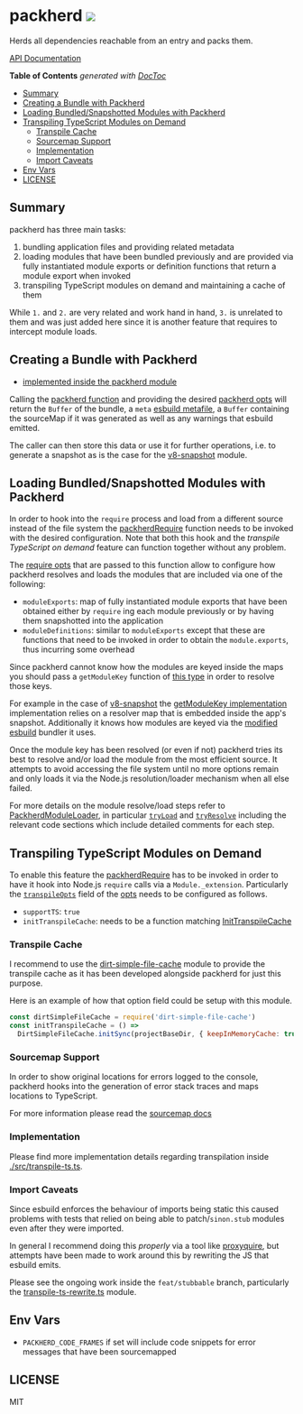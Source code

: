 # packherd [![](https://github.com/thlorenz/packherd/workflows/Node/badge.svg?branch=master)](https://github.com/thlorenz/packherd/actions)

Herds all dependencies reachable from an entry and packs them.

[API Documentation](https://forivall.com/packherd/docs/index.html)

<!-- START doctoc generated TOC please keep comment here to allow auto update -->
<!-- DON'T EDIT THIS SECTION, INSTEAD RE-RUN doctoc TO UPDATE -->
**Table of Contents**  *generated with [DocToc](https://github.com/thlorenz/doctoc)*

- [Summary](#summary)
- [Creating a Bundle with Packherd](#creating-a-bundle-with-packherd)
- [Loading Bundled/Snapshotted Modules with Packherd](#loading-bundledsnapshotted-modules-with-packherd)
- [Transpiling TypeScript Modules on Demand](#transpiling-typescript-modules-on-demand)
  - [Transpile Cache](#transpile-cache)
  - [Sourcemap Support](#sourcemap-support)
  - [Implementation](#implementation)
  - [Import Caveats](#import-caveats)
- [Env Vars](#env-vars)
- [LICENSE](#license)

<!-- END doctoc generated TOC please keep comment here to allow auto update -->

## Summary

packherd has three main tasks:

1. bundling application files and providing related metadata
2. loading modules that have been bundled previously and are provided via fully instantiated
   module exports or definition functions that return a module export when invoked
3. transpiling TypeScript modules on demand and maintaining a cache of them 

While `1.` and `2.` are very related and work hand in hand, `3.` is unrelated to them and was
just added here since it is another feature that requires to intercept module loads.

## Creating a Bundle with Packherd

- [implemented inside the packherd module](https://forivall.com/packherd/docs/modules/packherd.html)

Calling the [packherd function][packherd fn] and providing the desired [packherd opts][packherd
opts] will return the `Buffer` of the bundle,  a `meta` [esbuild metafile][esbuild metafile], a
`Buffer` containing the sourceMap if it was generated as well as any warnings that esbuild
emitted.

The caller can then store this data or use it for further operations, i.e. to generate a
snapshot as is the case for the [v8-snapshot][v8-snapshot] module.

## Loading Bundled/Snapshotted Modules with Packherd

In order to hook into the `require` process and load from a different source instead of the
file system the [packherdRequire][require fn] function needs to be invoked with the desired
configuration. Note that both this hook and the _transpile TypeScript on demand_ feature can
function together without any problem.

The [require opts][require opts] that are passed to this function allow to configure how
packherd resolves and loads the modules that are included via one of the following:

- `moduleExports`: map of fully instantiated module exports that have been obtained either by
`require` ing each module previously or by having them snapshotted into the application
- `moduleDefinitions`: similar to `moduleExports` except that these are functions that need to
be invoked in order to obtain the `module.exports`, thus incurring some overhead

Since packherd cannot know how the modules are keyed inside the maps you should pass a  `getModuleKey`
function of [this type][GetModuleKey] in order to resolve those keys. 

For example in the case of [v8-snapshot][v8-snapshot] the [getModuleKey
implementation][v8-snapshot module key] implementation relies on a resolver map that is
embedded inside the app's snapshot. Additionally it knows how modules are keyed via the
[modified esbuild][cypress esbuild] bundler it uses.

Once the module key has been resolved (or even if not) packherd tries its best to resolve
and/or load the module from the most efficient source. It attempts to avoid accessing the file
system until no more options remain and only loads it via the Node.js resolution/loader
mechanism when all else failed.

For more details on the module resolve/load steps refer to [PackherdModuleLoader][packherd
module loader], in particular [`tryLoad`][try load] and [`tryResolve`][try resolve] including
the relevant code sections which include detailed comments for each step.


## Transpiling TypeScript Modules on Demand

To enable this feature the [packherdRequire][require fn] has to be invoked in order to
have it hook into Node.js `require` calls via a `Module._extension`. Particularly the
[`transpileOpts`][transpile opts] field of the [opts][require opts] needs to be configured as follows.

- `supportTS`: `true`
- `initTranspileCache`: needs to be a function matching [InitTranspileCache][init transpile cache fn]

### Transpile Cache

I recommend to use the [dirt-simple-file-cache][dirt-simple-file-cache] module to provide the
transpile cache as it has been developed alongside packherd for just this purpose.

Here is an example of how that option field could be setup with this module.

```js
const dirtSimpleFileCache = require('dirt-simple-file-cache')
const initTranspileCache = () => 
  DirtSimpleFileCache.initSync(projectBaseDir, { keepInMemoryCache: true })
```

### Sourcemap Support

In order to show original locations for errors logged to the console, packherd hooks into the
generation of error stack traces and maps locations to TypeScript.

For more information please read the [sourcemap docs][sourcemap docs]

### Implementation

Please find more implementation details regarding transpilation inside
[./src/transpile-ts.ts][transpile-ts].

### Import Caveats

Since esbuild enforces the behaviour of imports being static this caused problems
with tests that relied on being able to patch/`sinon.stub` modules even after they were
imported. 

In general I recommend doing this _properly_ via a tool like
[proxyquire][proxyquire], but attempts have been made to work around this by rewriting the JS
that esbuild emits.

Please see the ongoing work inside the `feat/stubbable` branch, particularly the
[transpile-ts-rewrite.ts][packherd rewrite] module.

## Env Vars

- `PACKHERD_CODE_FRAMES` if set will include code snippets for error messages that have been
  sourcemapped

## LICENSE

MIT

[packherd fn]:https://forivall.com/packherd/docs/modules/packherd.html#packherd-1
[packherd opts]:https://forivall.com/packherd/docs/modules/packherd.html#PackherdOpts
[esbuild metafile]:https://esbuild.github.io/api/#metafile

[require fn]:https://forivall.com/packherd/docs/modules/require.html#packherdRequire
[require opts]:https://forivall.com/packherd/docs/modules/require.html#PackherdRequireOpts
[transpile opts]:https://forivall.com/packherd/docs/modules/types.html#PackherdTranspileOpts
[init transpile cache fn]:https://forivall.com/packherd/docs/modules/types.html#InitTranspileCache
[transpile-ts]:https://forivall.com/packherd/docs/modules/transpile_ts.html
[packherd rewrite]:https://github.com/thlorenz/packherd/blob/feat/stubbable/src/transpile-ts-rewrite.ts
[GetModuleKey]:https://forivall.com/packherd/docs/modules/loader.html#GetModuleKey
[packherd module loader]:https://forivall.com/packherd/docs/classes/loader.PackherdModuleLoader.html
[try load]:https://forivall.com/packherd/docs/classes/loader.PackherdModuleLoader.html#tryLoad
[try resolve]:https://forivall.com/packherd/docs/classes/loader.PackherdModuleLoader.html#tryResolve
[sourcemap docs]:https://forivall.com/packherd/docs/modules/sourcemap_support.html

[v8-snapshot]:https://github.com/thlorenz/v8-snapshot
[v8-snapshot module key]:https://github.com/thlorenz/v8-snapshot/blob/master/src/loading/snapshot-require.ts#L20
[proxyquire]:https://github.com/thlorenz/proxyquire
[dirt-simple-file-cache]:https://github.com/thlorenz/dirt-simple-file-cache
[cypress esbuild]:https://github.com/cypress-io/esbuild/tree/thlorenz/snap
